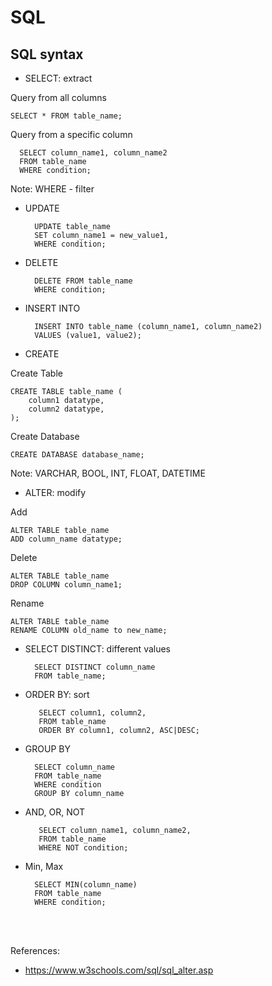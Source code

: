 # SQL

## SQL syntax
- SELECT: extract

Query from all columns

    SELECT * FROM table_name;

Query from a specific column

      SELECT column_name1, column_name2
      FROM table_name
      WHERE condition;

Note: WHERE - filter

- UPDATE

        UPDATE table_name
        SET column_name1 = new_value1, 
        WHERE condition;

- DELETE

        DELETE FROM table_name 
        WHERE condition;

- INSERT INTO

        INSERT INTO table_name (column_name1, column_name2)
        VALUES (value1, value2);

- CREATE

Create Table

    CREATE TABLE table_name (
        column1 datatype,
        column2 datatype,
    );

Create Database

    CREATE DATABASE database_name;

Note: VARCHAR, BOOL, INT, FLOAT, DATETIME

- ALTER: modify

Add

    ALTER TABLE table_name
    ADD column_name datatype;

Delete

    ALTER TABLE table_name
    DROP COLUMN column_name1;

Rename

    ALTER TABLE table_name
    RENAME COLUMN old_name to new_name;

- SELECT DISTINCT: different values

        SELECT DISTINCT column_name 
        FROM table_name;

- ORDER BY: sort

         SELECT column1, column2,
         FROM table_name
         ORDER BY column1, column2, ASC|DESC;


- GROUP BY

        SELECT column_name  
        FROM table_name
        WHERE condition
        GROUP BY column_name

- AND, OR, NOT

         SELECT column_name1, column_name2,
         FROM table_name
         WHERE NOT condition;

- Min, Max

        SELECT MIN(column_name)
        FROM table_name
        WHERE condition;


<br/>
<br/>

References:
- https://www.w3schools.com/sql/sql_alter.asp


